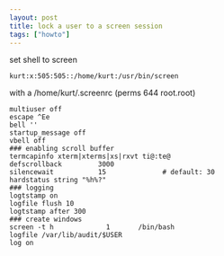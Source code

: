 ```yaml
---
layout: post
title: lock a user to a screen session
tags: ["howto"]
---
```



set shell to screen

    kurt:x:505:505::/home/kurt:/usr/bin/screen

with a /home/kurt/.screenrc (perms 644 root.root)

    multiuser off
    escape ^Ee
    bell ''
    startup_message off
    vbell off
    ### enabling scroll buffer
    termcapinfo xterm|xterms|xs|rxvt ti@:te@
    defscrollback         3000
    silencewait           15              # default: 30
    hardstatus string "%h%?"
    ### logging
    logtstamp on
    logfile flush 10
    logtstamp after 300
    ### create windows
    screen -t h             1       /bin/bash
    logfile /var/lib/audit/$USER
    log on

